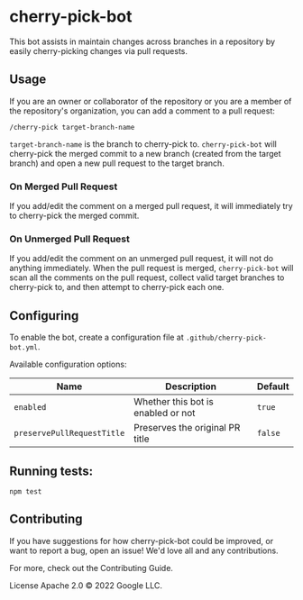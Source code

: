 # cherry-pick-bot

This bot assists in maintain changes across branches in a repository
by easily cherry-picking changes via pull requests.

## Usage

If you are an owner or collaborator of the repository or you are a member of
the repository's organization, you can add a comment to a pull request:

```
/cherry-pick target-branch-name
```

`target-branch-name` is the branch to cherry-pick to. `cherry-pick-bot` will
cherry-pick the merged commit to a new branch (created from the target branch)
and open a new pull request to the target branch.

### On Merged Pull Request

If you add/edit the comment on a merged pull request, it will immediately try
to cherry-pick the merged commit.

### On Unmerged Pull Request

If you add/edit the comment on an unmerged pull request, it will not do anything
immediately. When the pull request is merged, `cherry-pick-bot` will scan all
the comments on the pull request, collect valid target branches to cherry-pick to,
and then attempt to cherry-pick each one.

## Configuring

To enable the bot, create a configuration file at `.github/cherry-pick-bot.yml`.

Available configuration options:

| Name | Description | Default |
| ---- | ----------- | ------- |
| `enabled` | Whether this bot is enabled or not | `true` |
| `preservePullRequestTitle` | Preserves the original PR title | `false` |

## Running tests:

`npm test`

## Contributing

If you have suggestions for how cherry-pick-bot could be improved, or want to
report a bug, open an issue! We'd love all and any contributions.

For more, check out the Contributing Guide.

License
Apache 2.0 © 2022 Google LLC.